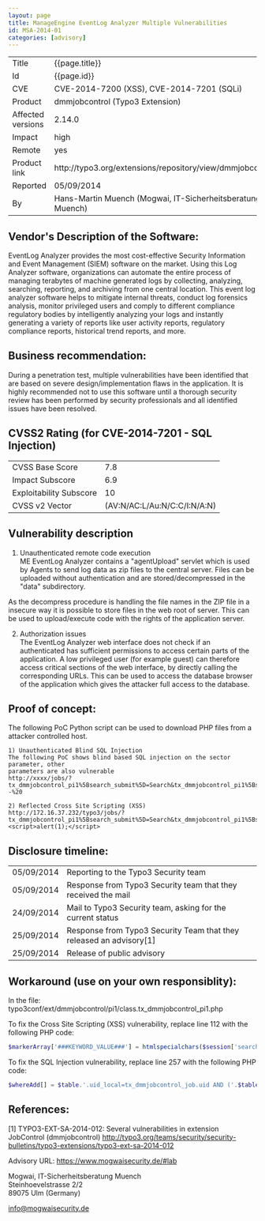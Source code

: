 ```yaml
---
layout: page
title: ManageEngine EventLog Analyzer Multiple Vulnerabilities
id: MSA-2014-01
categories: [advisory]
---
```


<table>
    <tr>
        <td>Title</td>
        <td>{{page.title}}</td>
    </tr>
    <tr>
        <td>Id</td>
        <td>{{page.id}}</td>
    </tr>
    <tr>
        <td>CVE</td>
        <td>CVE-2014-7200 (XSS), CVE-2014-7201 (SQLi)</td>
    </tr>
    <tr>
        <td>Product</td>
        <td>dmmjobcontrol (Typo3 Extension)</td>
    </tr>
    <tr>
        <td>Affected versions</td>
        <td>2.14.0</td>
    </tr>
    <tr>
        <td>Impact</td>
        <td>high</td>
    </tr>
    <tr>
        <td>Remote</td>
        <td>yes</td>
    </tr>
    <tr>
        <td>Product link</td>
        <td>http://typo3.org/extensions/repository/view/dmmjobcontrol</td>
    </tr>
    <tr>
        <td>Reported</td>
        <td>05/09/2014</td>
    </tr>
    <tr>
        <td>By</td>
        <td>Hans-Martin Muench (Mogwai, IT-Sicherheitsberatung Muench)</td>
    </tr>
</table>


Vendor's Description of the Software:
-------------------------------------
EventLog Analyzer provides the most cost-effective Security Information and
Event Management (SIEM) software on the market. Using this Log Analyzer
software, organizations can automate the entire process of managing terabytes
of machine generated logs by collecting, analyzing, searching, reporting,
and archiving from one central location. This event log analyzer software
helps to mitigate internal threats, conduct log forensics analysis, monitor
privileged users and comply to different compliance regulatory bodies
by intelligently analyzing your logs and instantly generating a variety of
reports like user activity reports, regulatory compliance reports,
historical trend reports, and more.


Business recommendation:
------------------------
During a penetration test, multiple vulnerabilities have been identified
that are based on severe design/implementation flaws in the application.
It is highly recommended not to use this software until a thorough
security review has been performed by security professionals and all
identified issues have been resolved.

CVSS2 Rating (for CVE-2014-7201 - SQL Injection)
-------------

<table>
    <tr>
        <td>CVSS Base Score</td>
        <td>7.8</td>
    </tr>
    <tr>
        <td>Impact Subscore</td>
        <td>6.9</td>
    </tr>
    <tr>
        <td>Exploitability Subscore</td>
        <td>10</td>
    </tr>
    <tr>
        <td>CVSS v2 Vector</td>
        <td>(AV:N/AC:L/Au:N/C:C/I:N/A:N)</td>
    </tr>
</table>


Vulnerability description
----------------------------
1) Unauthenticated remote code execution  
ME EventLog Analyzer contains a "agentUpload" servlet which is used by Agents
to send log data as zip files to the central server. Files can be uploaded without
authentication and are stored/decompressed in the "data" subdirectory.

As the decompress procedure is handling the file names in the ZIP file in a
insecure way it is possible to store files in the web root of server. This can
be used to upload/execute code with the rights of the application server.

2) Authorization issues  
The EventLog Analyzer web interface does not check if an authenticated has
sufficient permissions to access certain parts of the application. A low privileged
user (for example guest) can therefore access critical sections of the web interface,
by directly calling the corresponding URLs. This can be used to access the database
browser of the application which gives the attacker full access to the database.


Proof of concept:
-------------------
The following PoC Python script can be used to download PHP files from
a attacker controlled host.

```
1) Unauthenticated Blind SQL Injection
The following PoC shows blind based SQL injection on the sector parameter, other
parameters are also vulnerable
http://xxxx/jobs/?tx_dmmjobcontrol_pi1%5Bsearch_submit%5D=Search&tx_dmmjobcontrol_pi1%5Bsearch%5D%5Bsector%5D%5B%5D=3%29and%20benchmark%2820000000%2csha1%281%29%29--%20

2) Reflected Cross Site Scripting (XSS)
http://172.16.37.232/typo3/jobs/?tx_dmmjobcontrol_pi1%5Bsearch_submit%5D=Search&tx_dmmjobcontrol_pi1%5Bsearch%5D%5Bkeyword%5D="><script>alert(1);</script>
```

Disclosure timeline:
--------------------

<table>
    <tr>
        <td>05/09/2014</td>
        <td>Reporting to the Typo3 Security team</td>
    </tr>
    <tr>
        <td>05/09/2014</td>
        <td>Response from Typo3 Security team that they received the mail</td>
    </tr>
    <tr>
        <td>24/09/2014</td>
        <td>Mail to Typo3 Security team, asking for the current status</td>
    </tr>
    <tr>
        <td>25/09/2014</td>
        <td>Response from Typo3 Security Team that they released an advisory[1]</td>
    </tr>
    <tr>
        <td>25/09/2014</td>
        <td>Release of public advisory</td>
    </tr>
</table>


Workaround (use on your own responsiblity):
----------------------------------------------------------------------
In the file:
typo3conf/ext/dmmjobcontrol/pi1/class.tx_dmmjobcontrol_pi1.php

To fix the Cross Site Scripting (XSS) vulnerability, replace line 112 with the
following PHP code:

```php
$markerArray['###KEYWORD_VALUE###'] = htmlspecialchars($session['search']['keyword'], ENT_QUOTES);
```

To fix the SQL Injection vulnerability, replace line 257 with the following
PHP code:

```php
$whereAdd[] = $table.'.uid_local=tx_dmmjobcontrol_job.uid AND ('.$table.'.uid_foreign='.implode(' OR '.$table.'.uid_foreign=', intval($value)).')';
```

References:
----------------------------------------------------------------------
[1] TYPO3-EXT-SA-2014-012: Several vulnerabilities in extension JobControl (dmmjobcontrol)
http://typo3.org/teams/security/security-bulletins/typo3-extensions/typo3-ext-sa-2014-012

Advisory URL: https://www.mogwaisecurity.de/#lab


Mogwai, IT-Sicherheitsberatung Muench  
Steinhoevelstrasse 2/2  
89075 Ulm (Germany)  

info@mogwaisecurity.de
